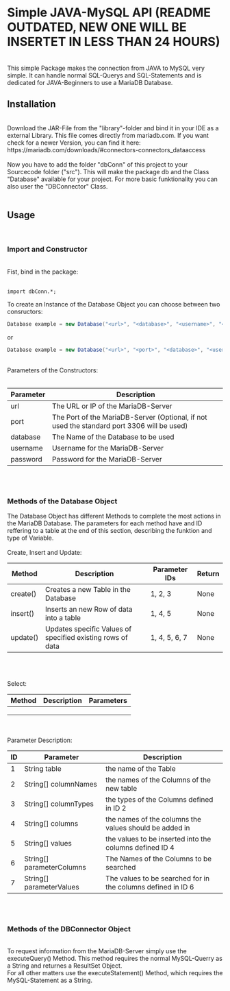 # Simple JAVA-MySQL API (README OUTDATED, NEW ONE WILL BE INSERTET IN LESS THAN 24 HOURS)
<br>
This simple Package makes the connection from JAVA to MySQL very simple. It can handle normal SQL-Querys and SQL-Statements and is dedicated for JAVA-Beginners to use a MariaDB Database.

<h2> Installation </h2>
<br>
Download the JAR-File from the "library"-folder and bind it in your IDE as a external Library. This file comes directly from mariadb.com. If you want check for a newer Version, you can find it here: https://mariadb.com/downloads/#connectors-connectors_dataaccess
<br>
<br>
Now you have to add the folder "dbConn" of this project to your Sourcecode folder ("src"). This will make the package db and the Class "Database" available for your project. For more basic funktionality you can also user the "DBConnector" Class.
<br>
<br>
<h2> Usage </h2>
<br>
<h3> Import and Constructor </h3>
<br>
Fist, bind in the package:
<br>
<br>

```
import dbConn.*;
```

To create an Instance of the Database Object you can choose between two consructors:
<br>

```java
Database example = new Database("<url>", "<database>", "<username>", "<password>");
```

or

```java
Database example = new Database("<url>", "<port>", "<database>", "<username>", "<password>");
```

<br>
Parameters of the Constructors:
<br>
<br>

|Parameter|Description|
|---|---|
|url|The URL or IP of the MariaDB-Server|
|port|The Port of the MariaDB-Server (Optional, if not used the standard port 3306 will be used)|
|database|The Name of the Database to be used|
|username|Username for the MariaDB-Server|
|password|Password for the MariaDB-Server|

<br>
<br>
<h3> Methods of the Database Object </h3>
The Database Object has different Methods to complete the most actions in the MariaDB Database. The parameters for each method have and ID reffering to a table at the end of this section, describing the funktion and type of Variable.
<br>
<br>
Create, Insert and Update:
<br>

|Method|Description|Parameter IDs|Return|
|---|---|---|---|
|create()|Creates a new Table in the Database|1, 2, 3|None|
|insert()|Inserts an new Row of data into a table|1, 4, 5|None|
|update()|Updates specific Values of specified existing rows of data|1, 4, 5, 6, 7|None|

<br>
<br>

Select:
<br>

|Method|Description|Parameters|
|---|---|---|
||||
||||
||||

<br>
<br>
Parameter Description:
<br>

|ID|Parameter|Description|
|---|---|---|
|1|String table|the name of the Table|
|2|String[] columnNames|the names of the Columns of the new table|
|3|String[] columnTypes|the types of the Columns defined in ID 2|
|4|String[] columns|the names of the columns the values should be added in|
|5|String[] values|the values to be inserted into the columns defined ID 4|
|6|String[] parameterColumns|The Names of the Columns to be searched|
|7|String[] parameterValues|The values to be searched for in the columns defined in ID 6|


<br>
<br>

<h3> Methods of the DBConnector Object </h3>
<br>
To request information from the MariaDB-Server simply use the executeQuery() Method. This method requires the normal MySQL-Querry as a String and returnes a ResultSet Object.
<br>
For all other matters use the executeStatement() Method, which requires the MySQL-Statement as a String.

